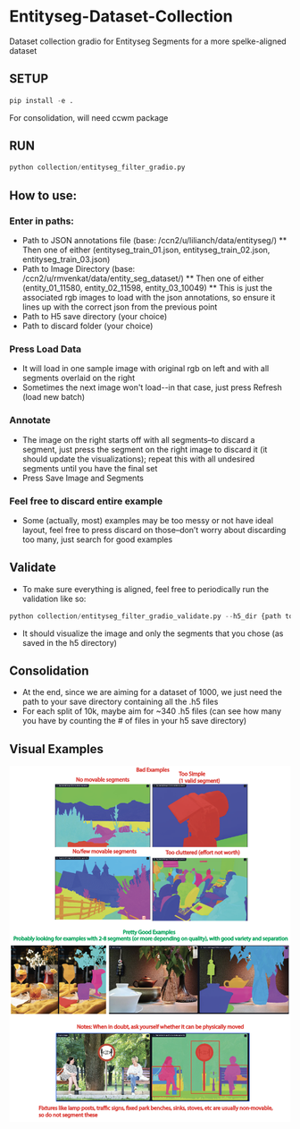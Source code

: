 # Entityseg-Dataset-Collection
Dataset collection gradio for Entityseg Segments for a more spelke-aligned dataset

## SETUP
```python
pip install -e .
```
For consolidation, will need ccwm package

## RUN
```python
python collection/entityseg_filter_gradio.py
```

## How to use:
### Enter in paths:
* Path to JSON annotations file (base: /ccn2/u/lilianch/data/entityseg/)
** Then one of either (entityseg_train_01.json, entityseg_train_02.json, entityseg_train_03.json)
* Path to Image Directory (base: /ccn2/u/rmvenkat/data/entity_seg_dataset/)
** Then one of either (entity_01_11580, entity_02_11598, entity_03_10049)
** This is just the associated rgb images to load with the json annotations, so ensure it lines up with the correct json from the previous point
* Path to H5 save directory (your choice)
* Path to discard folder (your choice)

### Press Load Data
* It will load in one sample image with original rgb on left and with all segments overlaid on the right
* Sometimes the next image won't load--in that  case, just press Refresh (load new batch)

### Annotate
* The image on the right starts off with all segments–to discard a segment, just press the segment on the right image to discard it (it should update the visualizations); repeat this with all undesired segments until you have the final set
* Press Save Image and Segments

### Feel free to discard entire example
* Some (actually, most) examples may be too messy or not have ideal layout, feel free to press discard on those–don’t worry about discarding too many, just search for good examples

## Validate
* To make sure everything is aligned, feel free to periodically run the validation like so:
```python
python collection/entityseg_filter_gradio_validate.py --h5_dir {path to h5_dir} --save_dir {path to save_dir} --ann_pat {associated ann path that you used for gradio} --img_dir {associated image dir} 
```
* It should visualize the image and only the segments that you chose (as saved in the h5 directory)

## Consolidation
* At the end, since we are aiming for a dataset of 1000, we just need the path to your save directory containing all the .h5 files
* For each split of 10k, maybe aim for ~340 .h5 files (can see how many you have by counting the # of files in your h5 save directory)

## Visual Examples
![alt text](https://github.com/lilianchs/Entityseg-Dataset-Collection/blob/main/images/entityseg_example_segments.png "Visual Examples")